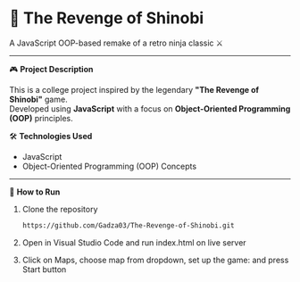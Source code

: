 # 🥷 The Revenge of Shinobi

A JavaScript OOP-based remake of a retro ninja classic ⚔️

---

🎮 **Project Description**

This is a college project inspired by the legendary **"The Revenge of Shinobi"** game.  
Developed using **JavaScript** with a focus on **Object-Oriented Programming (OOP)** principles.

🛠 **Technologies Used**

- JavaScript
- Object-Oriented Programming (OOP) Concepts

---

📂 **How to Run**

1. Clone the repository
   ```bash
   https://github.com/Gadza03/The-Revenge-of-Shinobi.git

   ```
2. Open in Visual Studio Code and run index.html on live server

3. Click on Maps, choose map from dropdown, set up the game: <name of map> and press Start button
